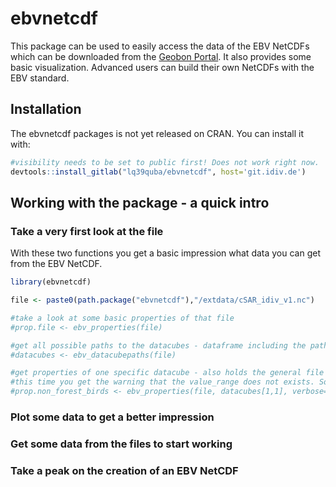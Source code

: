 
<!-- README.md is generated from README.Rmd. Please edit that file -->

# ebvnetcdf

<!-- badges: start -->

<!-- badges: end -->

This package can be used to easily access the data of the EBV NetCDFs
which can be downloaded from the [Geobon Portal](portal.geobon.org). It
also provides some basic visualization. Advanced users can build their
own NetCDFs with the EBV standard.

## Installation

The ebvnetcdf packages is not yet released on CRAN. You can install it
with:

``` r
#visibility needs to be set to public first! Does not work right now. 
devtools::install_gitlab("lq39quba/ebvnetcdf", host='git.idiv.de') 
```

## Working with the package - a quick intro

### Take a very first look at the file

With these two functions you get a basic impression what data you can
get from the EBV NetCDF.

``` r
library(ebvnetcdf)

file <- paste0(path.package("ebvnetcdf"),"/extdata/cSAR_idiv_v1.nc")

#take a look at some basic properties of that file
#prop.file <- ebv_properties(file)

#get all possible paths to the datacubes - dataframe including the paths and also descriptions of e.g. metric and or scenario - take a look!
#datacubes <- ebv_datacubepaths(file)

#get properties of one specific datacube - also holds the general file properties from above
#this time you get the warning that the value_range does not exists. So don't take the displayed value_range seriously.
#prop.non_forest_birds <- ebv_properties(file, datacubes[1,1], verbose=T)
```

### Plot some data to get a better impression

### Get some data from the files to start working

### Take a peak on the creation of an EBV NetCDF
